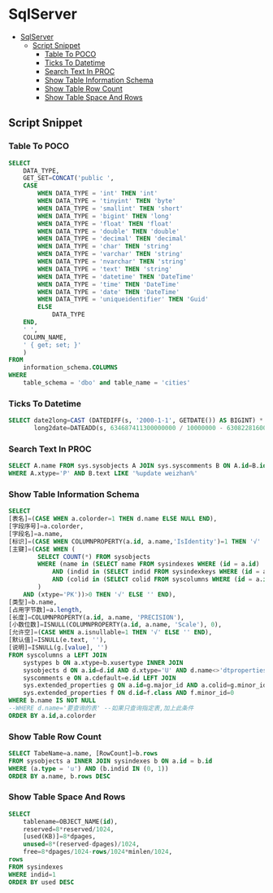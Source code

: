 # SqlServer

- [SqlServer](#sqlserver)
  - [Script Snippet](#script-snippet)
    - [Table To POCO](#table-to-poco)
    - [Ticks To Datetime](#ticks-to-datetime)
    - [Search Text In PROC](#search-text-in-proc)
    - [Show Table Information Schema](#show-table-information-schema)
    - [Show Table Row Count](#show-table-row-count)
    - [Show Table Space And Rows](#show-table-space-and-rows)

## Script Snippet

### Table To POCO

```SQL
SELECT
    DATA_TYPE,
    GET_SET=CONCAT('public ',
    CASE
        WHEN DATA_TYPE = 'int' THEN 'int'
        WHEN DATA_TYPE = 'tinyint' THEN 'byte'
        WHEN DATA_TYPE = 'smallint' THEN 'short'
        WHEN DATA_TYPE = 'bigint' THEN 'long'
        WHEN DATA_TYPE = 'float' THEN 'float'
        WHEN DATA_TYPE = 'double' THEN 'double'
        WHEN DATA_TYPE = 'decimal' THEN 'decimal'
        WHEN DATA_TYPE = 'char' THEN 'string'
        WHEN DATA_TYPE = 'varchar' THEN 'string'
        WHEN DATA_TYPE = 'nvarchar' THEN 'string'
        WHEN DATA_TYPE = 'text' THEN 'string'
        WHEN DATA_TYPE = 'datetime' THEN 'DateTime'
        WHEN DATA_TYPE = 'time' THEN 'DateTime'
        WHEN DATA_TYPE = 'date' THEN 'DateTime'
        WHEN DATA_TYPE = 'uniqueidentifier' THEN 'Guid'
        ELSE
            DATA_TYPE
    END,
    ' ',
    COLUMN_NAME,
    ' { get; set; }'
    )
FROM
    information_schema.COLUMNS
WHERE
    table_schema = 'dbo' and table_name = 'cities'
```

### Ticks To Datetime

```SQL
SELECT date2long=CAST (DATEDIFF(s, '2000-1-1', GETDATE()) AS BIGINT) * 10000000 + 630822816000000000,
       long2date=DATEADD(s, 634687411300000000 / 10000000 - 630822816000000000 / 10000000, '2000-1-1')
```

### Search Text In PROC

```SQL
SELECT A.name FROM sys.sysobjects A JOIN sys.syscomments B ON A.id=B.id
WHERE A.xtype='P' AND B.text LIKE '%update weizhan%'
```

### Show Table Information Schema

```SQL
SELECT
[表名]=(CASE WHEN a.colorder=1 THEN d.name ELSE NULL END),
[字段序号]=a.colorder,
[字段名]=a.name,
[标识]=(CASE WHEN COLUMNPROPERTY(a.id, a.name,'IsIdentity')=1 THEN '√' ELSE '' END), 
[主键]=(CASE WHEN (
        SELECT COUNT(*) FROM sysobjects
        WHERE (name in (SELECT name FROM sysindexes WHERE (id = a.id) 
            AND (indid in (SELECT indid FROM sysindexkeys WHERE (id = a.id)
            AND (colid in (SELECT colid FROM syscolumns WHERE (id = a.id) AND (name = a.name))))))
        )
    AND (xtype='PK'))>0 THEN '√' ELSE '' END),
[类型]=b.name,
[占用字节数]=a.length,
[长度]=COLUMNPROPERTY(a.id, a.name, 'PRECISION'),
[小数位数]=ISNULL(COLUMNPROPERTY(a.id, a.name, 'Scale'), 0),
[允许空]=(CASE WHEN a.isnullable=1 THEN '√' ELSE '' END),
[默认值]=ISNULL(e.text, ''),
[说明]=ISNULL(g.[value], '')
FROM syscolumns a LEFT JOIN
    systypes b ON a.xtype=b.xusertype INNER JOIN
    sysobjects d ON a.id=d.id AND d.xtype='U' AND d.name<>'dtproperties' LEFT JOIN
    syscomments e ON a.cdefault=e.id LEFT JOIN
    sys.extended_properties g ON a.id=g.major_id AND a.colid=g.minor_id LEFT JOIN
    sys.extended_properties f ON d.id=f.class AND f.minor_id=0
WHERE b.name IS NOT NULL
--WHERE d.name='要查询的表' --如果只查询指定表,加上此条件
ORDER BY a.id,a.colorder
```

### Show Table Row Count

```SQL
SELECT TabeName=a.name, [RowCount]=b.rows 
FROM sysobjects a INNER JOIN sysindexes b ON a.id = b.id
WHERE (a.type = 'u') AND (b.indid IN (0, 1))
ORDER BY a.name, b.rows DESC
```

### Show Table Space And Rows

```SQL
SELECT
    tablename=OBJECT_NAME(id),
    reserved=8*reserved/1024,
    [used(KB)]=8*dpages,
    unused=8*(reserved-dpages)/1024,
    free=8*dpages/1024-rows/1024*minlen/1024,
rows
FROM sysindexes
WHERE indid=1
ORDER BY used DESC
```
